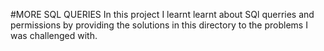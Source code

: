 #MORE SQL QUERIES
In this project I learnt learnt about SQl querries and permissions by providing the solutions in this directory to the problems I was challenged with.
